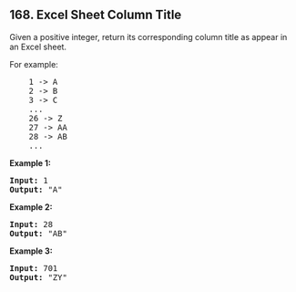 ## 168. Excel Sheet Column Title

Given a positive integer, return its corresponding column title as appear in an Excel sheet.

For example:
<pre>
    1 -> A
    2 -> B
    3 -> C
    ...
    26 -> Z
    27 -> AA
    28 -> AB 
    ...
</pre>

**Example 1:**
<pre>
<b>Input:</b> 1
<b>Output:</b> "A"
</pre>

**Example 2:**
<pre>
<b>Input:</b> 28
<b>Output:</b> "AB"
</pre>

**Example 3:**
<pre>
<b>Input:</b> 701
<b>Output:</b> "ZY"
</pre>
